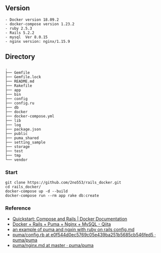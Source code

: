 ## Version
```
- Docker version 18.09.2
- docker-compose version 1.23.2
- ruby 2.5.3
- Rails 5.2.2
- mysql  Ver 8.0.15
- nginx version: nginx/1.15.9
```

## Directory
```
.
├── Gemfile
├── Gemfile.lock
├── README.md
├── Rakefile
├── app
├── bin
├── config
├── config.ru
├── db
├── docker
├── docker-compose.yml
├── lib
├── log
├── package.json
├── public
├── puma_shared
├── setting_sample
├── storage
├── test
├── tmp
└── vendor
```

### Start
```
git clone https://github.com/2no553/rails_docker.git
cd rails_docker/
docker-compose up -d --build
docker-compose run --rm app rake db:create
```

### Reference
- [Quickstart: Compose and Rails | Docker Documentation](https://docs.docker.com/compose/rails/)
- [Docker + Rails + Puma + Nginx + MySQL - Qiita](https://qiita.com/eighty8/items/0288ab9c127ddb683315)
- [an example of puma and ngxin with ruby on rails config.md](https://gist.github.com/duleorlovic/762c4ffdf43c8eb31aa7)
- [puma/config.rb at e0f544d0ec5769c05e439ba251b5685cb546fed5 · puma/puma](https://github.com/puma/puma/blob/e0f544d0ec5769c05e439ba251b5685cb546fed5/examples/config.rb)
- [puma/nginx.md at master · puma/puma](https://github.com/puma/puma/blob/master/docs/nginx.md)

